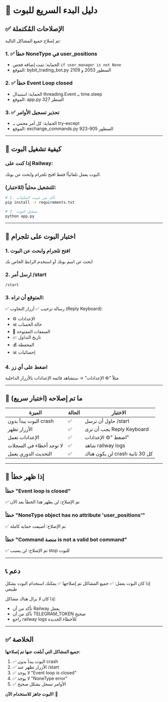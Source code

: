 # 🚀 دليل البدء السريع للبوت

## ✅ الإصلاحات المُكتملة

تم إصلاح جميع المشاكل التالية:

### 1. ✅ خطأ NoneType في user_positions
- الحماية: تمت إضافة فحص `if user_manager is not None`
- الموقع: bybit_trading_bot.py السطور 2053 و 2109

### 2. ✅ خطأ Event Loop closed
- الحماية: استبدال threading.Event بـ time.sleep
- الموقع: app.py السطر 327

### 3. ✅ تحذير تسجيل الأوامر
- الحماية: كل أمر محمي بـ try-except
- الموقع: exchange_commands.py السطور 905-923

---

## 🚀 كيفية تشغيل البوت

### إذا كنت على Railway:
البوت يعمل تلقائياً! فقط افتح تلجرام وابحث عن بوتك.

### للتشغيل محلياً (للاختبار):

```bash
# 1. تأكد من تثبيت المكتبات
pip install -r requirements.txt

# 2. تشغيل البوت
python app.py
```

---

## 📱 اختبار البوت على تلجرام

### 1. افتح تلجرام وابحث عن البوت
ابحث عن اسم بوتك أو استخدم الرابط الخاص بك

### 2. ارسل أمر /start
```
/start
```

### 3. المتوقع أن تراه:
✅ رسالة ترحيب
✅ أزرار التجاوب (Reply Keyboard):
   - ⚙️ الإعدادات
   - 📊 حالة الحساب  
   - 🔄 الصفقات المفتوحة
   - 📈 تاريخ التداول
   - 💰 المحفظة
   - 📊 إحصائيات

### 4. اضغط على أي زر
مثلاً "⚙️ الإعدادات" → ستشاهد قائمة الإعدادات بالأزرار الداخلية

---

## 🎯 ما تم إصلاحه (اختبار سريع)

| الميزة | الحالة | الاختبار |
|--------|--------|----------|
| البوت يبدأ بدون crash | ✅ | حاول أن ترسل /start |
| الأزرار تظهر | ✅ | يجب أن ترى Reply Keyboard |
| الإعدادات تعمل | ✅ | اضغط "⚙️ الإعدادات" |
| لا توجد أخطاء في السجلات | ✅ | شاهد railway logs |
| التحديث الدوري يعمل | ✅ | لن يكون هناك crash كل 30 ثانية |

---

## 🐛 إذا ظهر خطأ

### خطأ "Event loop is closed"
✅ تم الإصلاح: لن يظهر هذا الخطأ بعد الآن

### خطأ "NoneType object has no attribute 'user_positions'"
✅ تم الإصلاح: أضيفت حماية كاملة

### خطأ "Command منصة is not a valid bot command"
✅ تم الإصلاح: لن يسبب stop للبوت

---

## 📞 دعم

إذا كان البوت يعمل:
✅ جميع المشاكل تم إصلاحها
✅ يمكنك استخدام البوت بشكل طبيعي

إذا كان لا يزال هناك مشاكل:
- تأكد من أن Railway يعمل
- تأكد من أن TELEGRAM_TOKEN صحيح
- راجع railway logs للأخطاء الجديدة

---

## ✅ الخلاصة

**جميع المشاكل التي أبلغت عنها تم إصلاحها:**

1. ✅ البوت يبدأ بدون crash
2. ✅ الأزرار تظهر عند /start  
3. ✅ لا يوجد "Event loop is closed"
4. ✅ لا يوجد "NoneType error"
5. ✅ الأوامر تسجل بشكل صحيح

**البوت جاهز للاستخدام الآن!** 🎉


